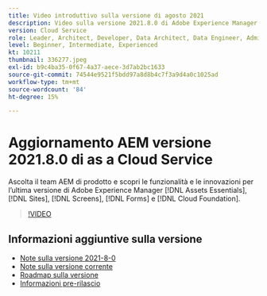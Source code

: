 ```yaml
---
title: Video introduttivo sulla versione di agosto 2021
description: Video sulla versione 2021.8.0 di Adobe Experience Manager as a Cloud Service.
version: Cloud Service
role: Leader, Architect, Developer, Data Architect, Data Engineer, Admin, User
level: Beginner, Intermediate, Experienced
kt: 10211
thumbnail: 336277.jpeg
exl-id: b9c4ba35-0f67-4a37-aece-3d7ab2bc1633
source-git-commit: 74544e9521f5bdd97a8d8b4c7f3a9d4a0c1025ad
workflow-type: tm+mt
source-wordcount: '84'
ht-degree: 15%

---
```


# Aggiornamento AEM versione 2021.8.0 di as a Cloud Service

Ascolta il team AEM di prodotto e scopri le funzionalità e le innovazioni per l’ultima versione di Adobe Experience Manager [!DNL Assets Essentials], [!DNL Sites], [!DNL Screens], [!DNL Forms] e [!DNL Cloud Foundation].

>[!VIDEO](https://video.tv.adobe.com/v/336277/?quality=12&learn=on)

## Informazioni aggiuntive sulla versione

* [Note sulla versione 2021-8-0](https://experienceleague.adobe.com/docs/experience-manager-cloud-service/content/release-notes/release-notes/2021/release-notes-2021-8-0.html)
* [Note sulla versione corrente](https://experienceleague.adobe.com/docs/experience-manager-cloud-service/content/release-notes/home.html)
* [Roadmap sulla versione](https://experienceleague.adobe.com/docs/experience-manager-release-information/aem-release-updates/update-releases-roadmap.html?lang=it)
* [Informazioni pre-rilascio](https://experienceleague.adobe.com/docs/experience-manager-cloud-service/content/release-notes/prerelease.html?lang=it)
